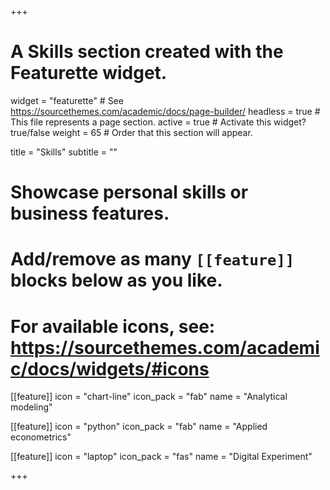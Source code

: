 +++
# A Skills section created with the Featurette widget.
widget = "featurette"  # See https://sourcethemes.com/academic/docs/page-builder/
headless = true  # This file represents a page section.
active = true  # Activate this widget? true/false
weight = 65  # Order that this section will appear.

title = "Skills"
subtitle = ""

# Showcase personal skills or business features.
#
# Add/remove as many `[[feature]]` blocks below as you like.
#
# For available icons, see: https://sourcethemes.com/academic/docs/widgets/#icons

[[feature]]
  icon = "chart-line"
  icon_pack = "fab"
  name = "Analytical modeling"


[[feature]]
  icon = "python"
  icon_pack = "fab"
  name = "Applied econometrics"


[[feature]]
  icon = "laptop"
  icon_pack = "fas"
  name = "Digital Experiment"


+++
